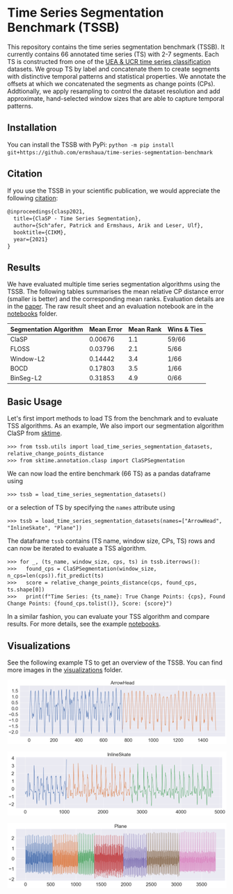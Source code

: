 # Time Series Segmentation Benchmark (TSSB)
This repository contains the time series segmentation benchmark (TSSB). It currently contains 66 annotated time series (TS) with 2-7 segments. Each TS is constructed from one of the <a target="_blank" href="http://timeseriesclassification.com/">UEA & UCR time series classification</a> datasets. We group TS by label and concatenate them to create segments with distinctive temporal patterns and statistical properties. We annotate the offsets at which we concatenated the segments as change points (CPs). Addtionally, we apply resampling to control the dataset resolution and add approximate, hand-selected window sizes that are able to capture temporal patterns.   

## Installation
You can install the TSSB with PyPi:
`python -m pip install git+https://github.com/ermshaua/time-series-segmentation-benchmark` 

## Citation
If you use the TSSB in your scientific publication, we would appreciate the following <a target="_blank" href="https://dl.acm.org/doi/abs/10.1145/3459637.3482240">citation</a>:

```
@inproceedings{clasp2021,
  title={ClaSP - Time Series Segmentation},
  author={Sch"afer, Patrick and Ermshaus, Arik and Leser, Ulf},
  booktitle={CIKM},
  year={2021}
}
```

## Results

We have evaluated multiple time series segmentation algorithms using the TSSB. The following tables summarises the mean relative CP distance error (smaller is better) and the corresponding mean ranks. Evaluation details are in the <a target="_blank" href="https://dl.acm.org/doi/abs/10.1145/3459637.3482240">paper</a>. The raw result sheet and an evaluation notebook are in the <a target="_blank" href="https://github.com/ermshaua/time-series-segmentation-benchmark/tree/main/tssb/notebooks">notebooks</a> folder.

| Segmentation Algorithm | Mean Error | Mean Rank | Wins & Ties |
| ---------------------- | ---------- | --------- | ---------
| ClaSP                  | 0.00676    | 1.1       | 59/66       |
| FLOSS                  | 0.03796    | 2.1       | 5/66        |
| Window-L2              | 0.14442    | 3.4       | 1/66        |
| BOCD                   | 0.17803    | 3.5       | 1/66        |
| BinSeg-L2              | 0.31853    | 4.9       | 0/66        |

## Basic Usage
Let's first import methods to load TS from the benchmark and to evaluate TSS algorithms. As an example, We also import our segmentation algorithm ClaSP from <a target="_blank" href="https://github.com/alan-turing-institute/sktime/">sktime</a>. 

```python3
>>> from tssb.utils import load_time_series_segmentation_datasets, relative_change_points_distance
>>> from sktime.annotation.clasp import ClaSPSegmentation
```

We can now load the entire benchmark (66 TS) as a pandas dataframe using 

```python3
>>> tssb = load_time_series_segmentation_datasets()
```

or a selection of TS by specifying the `names` attribute using

```python3
>>> tssb = load_time_series_segmentation_datasets(names=["ArrowHead", "InlineSkate", "Plane"])
```

The dataframe `tssb` contains (TS name, window size, CPs, TS) rows and can now be iterated to evaluate a TSS algorithm.

```python3
>>> for _, (ts_name, window_size, cps, ts) in tssb.iterrows():
>>>   found_cps = ClaSPSegmentation(window_size, n_cps=len(cps)).fit_predict(ts)
>>>   score = relative_change_points_distance(cps, found_cps, ts.shape[0])
>>>   print(f"Time Series: {ts_name}: True Change Points: {cps}, Found Change Points: {found_cps.tolist()}, Score: {score}")
```

In a similar fashion, you can evaluate your TSS algorithm and compare results. For more details, see the example <a href="https://github.com/ermshaua/time-series-segmentation-benchmark/tree/main/tssb/notebooks">notebooks</a>.

## Visualizations

See the following example TS to get an overview of the TSSB. You can find more images in the <a href="https://github.com/ermshaua/time-series-segmentation-benchmark/tree/main/tssb/notebooks">visualizations</a> folder.

![image](tssb/visualizations/ArrowHead.png)

![image](tssb/visualizations/InlineSkate.png)

![image](tssb/visualizations/Plane.png)